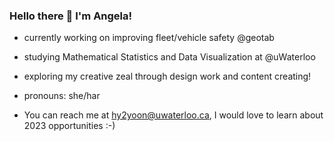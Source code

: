### Hello there 👋 I'm Angela!

* currently working on improving fleet/vehicle safety @geotab

* studying Mathematical Statistics and Data Visualization at @uWaterloo

* exploring my creative zeal through design work and content creating!

* pronouns: she/har

* You can reach me at [hy2yoon@uwaterloo.ca](hy2yoon@uwaterloo.ca), I would love to learn about 2023 opportunities :-)
